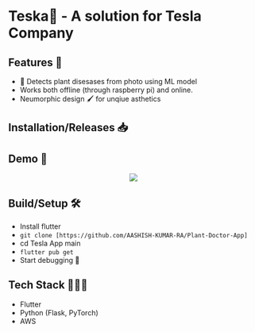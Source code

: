 # Teska🚗 - A solution for Tesla Company

## Features 🌟
- 🔎 Detects plant disesases from photo using ML model
- Works both offline (through raspberry pi) and online.
- Neumorphic design 🖌️ for unqiue asthetics
## Installation/Releases 📥️


## Demo 📱
<p align="center">
  <img src="./video/video_2024-12-27_16-54-22.gif">
</p>

## Build/Setup 🛠️
- Install flutter
- `git clone [https://github.com/AASHISH-KUMAR-RA/Plant-Doctor-App]`
- cd Tesla App main
- `flutter pub get`
- Start debugging 🚀

## Tech Stack 🧑🏻‍💻
- Flutter
- Python (Flask, PyTorch)
- AWS
